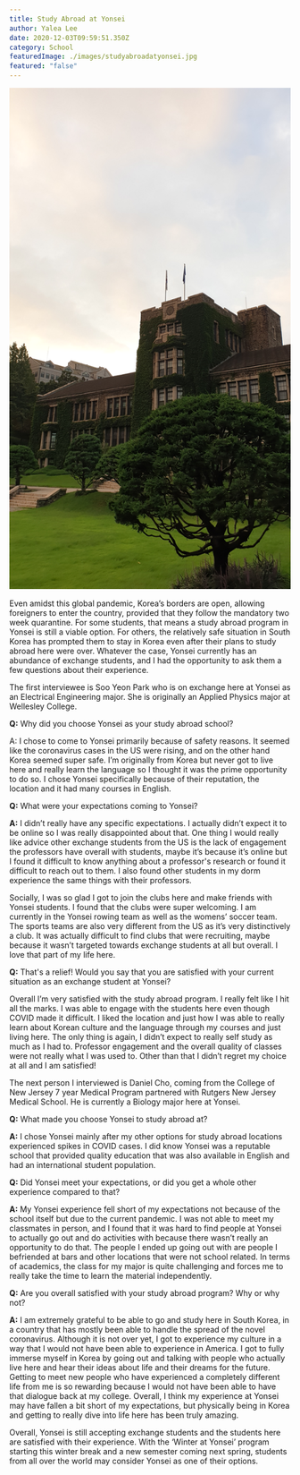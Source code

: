 ```yaml
---
title: Study Abroad at Yonsei
author: Yalea Lee
date: 2020-12-03T09:59:51.350Z
category: School
featuredImage: ./images/studyabroadatyonsei.jpg
featured: "false"
---
```

![study abroad at yonsei](images/studyabroadatyonsei.jpg)

Even amidst this global pandemic, Korea’s borders are open, allowing foreigners to enter the country, provided that they follow the mandatory two week quarantine. For some students, that means a study abroad program in Yonsei is still a viable option. For others, the relatively safe situation in South Korea has prompted them to stay in Korea even after their plans to study abroad here were over. Whatever the case, Yonsei currently has an abundance of exchange students, and I had the opportunity to ask them a few questions about their experience.

The first interviewee is Soo Yeon Park who is on exchange here at Yonsei as an Electrical Engineering major. She is originally an Applied Physics major at Wellesley College.

**Q:** Why did you choose Yonsei as your study abroad school?

A: I chose to come to Yonsei primarily because of safety reasons. It seemed like the coronavirus cases in the US were rising, and on the other hand Korea seemed super safe. I’m originally from Korea but never got to live here and really learn the language so I thought it was the prime opportunity to do so. I chose Yonsei specifically because of their reputation, the location and it had many courses in English.

**Q:** What were your expectations coming to Yonsei?

**A:** I didn’t really have any specific expectations. I actually didn’t expect it to be online so I was really disappointed about that. One thing I would really like advice other exchange students from the US is the lack of engagement the professors have overall with students, maybe it’s because it’s online but I found it difficult to know anything about a professor's research or found it difficult to reach out to them. I also found other students in my dorm experience the same things with their professors.

Socially, I was so glad I got to join the clubs here and make friends with Yonsei students. I found that the clubs were super welcoming. I am currently in the Yonsei rowing team as well as the womens’ soccer team. The sports teams are also very different from the US as it’s very distinctively a club. It was actually difficult to find clubs that were recruiting, maybe because it wasn’t targeted towards exchange students at all but overall. I love that part of my life here.

**Q:** That's a relief! Would you say that you are satisfied with your current situation as an exchange student at Yonsei?

Overall I’m very satisfied with the study abroad program. I really felt like I hit all the marks. I was able to engage with the students here even though COVID made it difficult. I liked the location and just how I was able to really learn about Korean culture and the language through my courses and just living here. The only thing is again, I didn’t expect to really self study as much as I had to. Professor engagement and the overall quality of classes were not really what I was used to. Other than that I didn’t regret my choice at all and I am satisfied!

The next person I interviewed is Daniel Cho, coming from the College of New Jersey 7 year Medical Program partnered with Rutgers New Jersey Medical School. He is currently a Biology major here at Yonsei.

**Q:** What made you choose Yonsei to study abroad at?

**A:** I chose Yonsei mainly after my other options for study abroad locations experienced spikes in COVID cases. I did know Yonsei was a reputable school that provided quality education that was also available in English and had an international student population.

**Q:** Did Yonsei meet your expectations, or did you get a whole other experience compared to that?

**A:** My Yonsei experience fell short of my expectations not because of the school itself but due to the current pandemic. I was not able to meet my classmates in person, and I found that it was hard to find people at Yonsei to actually go out and do activities with because there wasn’t really an opportunity to do that. The people I ended up going out with are people I befriended at bars and other locations that were not school related. In terms of academics, the class for my major is quite challenging and forces me to really take the time to learn the material independently.

**Q:** Are you overall satisfied with your study abroad program? Why or why not?

**A:** I am extremely grateful to be able to go and study here in South Korea, in a country that has mostly been able to handle the spread of the novel coronavirus. Although it is not over yet, I got to experience my culture in a way that I would not have been able to experience in America. I got to fully immerse myself in Korea by going out and talking with people who actually live here and hear their ideas about life and their dreams for the future. Getting to meet new people who have experienced a completely different life from me is so rewarding because I would not have been able to have that dialogue back at my college. Overall, I think my experience at Yonsei may have fallen a bit short of my expectations, but physically being in Korea and getting to really dive into life here has been truly amazing.

Overall, Yonsei is still accepting exchange students and the students here are satisfied with their experience. With the ‘Winter at Yonsei’ program starting this winter break and a new semester coming next spring, students from all over the world may consider Yonsei as one of their options.